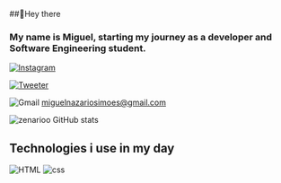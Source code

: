 ##👋Hey there
### My name is Miguel, starting my journey as a developer and Software Engineering student. 
[![Instagram](https://img.shields.io/badge/Instagram-E4405F?style=for-the-badge&logo=instagram&logoColor=white)](https://www.instagram.com/miguelnazario_/)

[![Tweeter](https://img.shields.io/badge/Twitter-1DA1F2?style=for-the-badge&logo=twitter&logoColor=white)](https://x.com/miguelzenario)

![Gmail](https://img.shields.io/badge/Gmail-D14836?style=for-the-badge&logo=gmail&logoColor=white) miguelnazariosimoes@gmail.com

![zenarioo GitHub stats](https://github-readme-stats.vercel.app/api?username=zenarioo&show_icons=true&theme=radical)

## Technologies i use in my day

![HTML](https://img.shields.io/badge/HTML5-E34F26?style=for-the-badge&logo=html5&logoColor=white) ![css](https://img.shields.io/badge/CSS3-1572B6?style=for-the-badge&logo=css3&logoColor=white)
